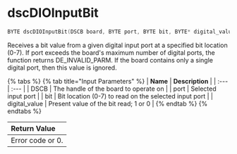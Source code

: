 # dscDIOInputBit

```c
BYTE dscDIOInputBit(DSCB board, BYTE port, BYTE bit, BYTE* digital_value);
```

Receives a bit value from a given digital input port at a specified bit location \(0-7\). If port exceeds the board's maximum number of digital ports, the function returns DE\_INVALID\_PARM. If the board contains only a single digital port, then this value is ignored.

{% tabs %}
{% tab title="Input Parameters" %}
| **Name** | **Description** |
| :--- | :--- |
| DSCB  | The handle of the board to operate on |
| port | Selected input port |
| bit | Bit location \(0-7\) to read on the selected input port |
| digital\_value | Present value of the bit read; 1 or 0 |
{% endtab %}
{% endtabs %}

| Return Value |
| :--- |
| Error code or 0. |

